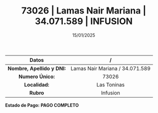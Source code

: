 ﻿---
title: 73026 | Lamas Nair Mariana | 34.071.589 | INFUSION
date: 15/01/2025
draft: false
tags: ['las-toninas', 'titular', 'infusion']
---

|          **Datos**          |  /  |
|:---------------------------:|:---:|
| **Nombre, Apellido y DNI:** | Lamas Nair Mariana / 34.071.589 |
|      **Numero Único:**      | 73026 |
|        **Localidad:**       | Las Toninas |
|          **Rubro**          | Infusion |

**Estado de Pago:** **PAGO COMPLETO**
